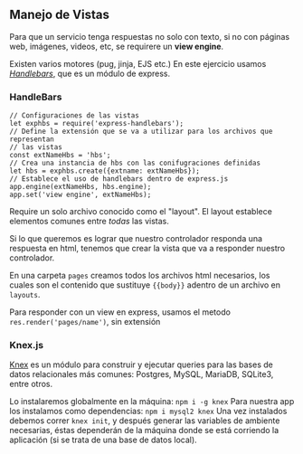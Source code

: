 ## Manejo de Vistas

Para que un servicio tenga respuestas no solo con texto, si no con páginas web, imágenes, videos, etc, se requirere un **view engine**.

Existen varios motores (pug, jinja, EJS etc.) En este ejercicio usamos [*Handlebars*](https://www.npmjs.com/package/express-handlebars), que es un módulo de express.

### HandleBars
```
// Configuraciones de las vistas
let exphbs = require('express-handlebars');
// Define la extensión que se va a utilizar para los archivos que representan
// las vistas
const extNameHbs = 'hbs';
// Crea una instancia de hbs con las conifugraciones definidas
let hbs = exphbs.create({extname: extNameHbs});
// Establece el uso de handlebars dentro de express.js
app.engine(extNameHbs, hbs.engine);
app.set('view engine', extNameHbs);
```

Require un solo archivo conocido como el "layout".
El layout establece elementos comunes entre _todas_ las vistas.

Si lo que queremos es lograr que nuestro controlador responda una respuesta en html, tenemos que crear la vista que va a responder nuestro controlador.

En una carpeta `pages` creamos todos los archivos html necesarios, los cuales son el contenido que sustituye `{{body}}` adentro de un archivo en `layouts`.

Para responder con un view en express, usamos el metodo `res.render('pages/name')`, sin extensión


### Knex.js
[Knex](http://knexjs.org/) es un módulo para construir y ejecutar queries para las bases de datos relacionales más comunes: Postgres, MySQL, MariaDB, SQLite3, entre otros.

Lo instalaremos globalmente en la máquina: `npm i -g knex`
Para nuestra app los instalamos como dependencias: `npm i mysql2 knex`
Una vez instalados debemos correr `knex init`,
y después generar las variables de ambiente necesarias, éstas dependerán de la máquina donde se está corriendo la aplicación (si se trata de una base de datos local).